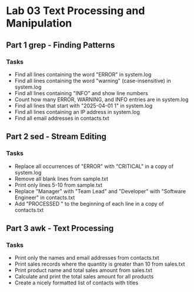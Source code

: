 # Lab 03 Text Processing and Manipulation

## Part 1 grep - Finding Patterns

### Tasks
- Find all lines containing the word "ERROR" in system.log
- Find all lines containing the word "warning" (case-insensitive) in system.log
- Find all lines containing "INFO" and show line numbers
- Count how many ERROR, WARNING, and INFO entries are in system.log
- Find all lines that start with "2025-04-01 1" in system.log
- Find all lines containing an IP address in system.log
- Find all email addresses in contacts.txt


## Part 2 sed - Stream Editing
### Tasks
- Replace all occurrences of "ERROR" with "CRITICAL" in a copy of system.log
- Remove all blank lines from sample.txt
- Print only lines 5-10 from sample.txt
- Replace "Manager" with "Team Lead" and "Developer" with "Software Engineer" in contacts.txt
- Add "PROCESSED " to the beginning of each line in a copy of contacts.txt

## Part 3 awk - Text Processing

### Tasks
- Print only the names and email addresses from contacts.txt
- Print sales records where the quantity is greater than 10 from sales.txt
- Print product name and total sales amount from sales.txt
- Calculate and print the total sales amount for all products
- Create a nicely formatted list of contacts with titles